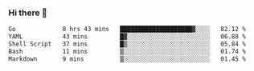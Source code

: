 ### Hi there 👋

<!--
**yeya24/yeya24** is a ✨ _special_ ✨ repository because its `README.md` (this file) appears on your GitHub profile.

Here are some ideas to get you started:

- 🔭 I’m currently working on ...
- 🌱 I’m currently learning ...
- 👯 I’m looking to collaborate on ...
- 🤔 I’m looking for help with ...
- 💬 Ask me about ...
- 📫 How to reach me: ...
- 😄 Pronouns: ...
- ⚡ Fun fact: ...
-->

<!--START_SECTION:waka-->

```txt
Go             8 hrs 43 mins   ████████████████████▓░░░░   82.12 %
YAML           43 mins         █▓░░░░░░░░░░░░░░░░░░░░░░░   06.88 %
Shell Script   37 mins         █▒░░░░░░░░░░░░░░░░░░░░░░░   05.84 %
Bash           11 mins         ▒░░░░░░░░░░░░░░░░░░░░░░░░   01.74 %
Markdown       9 mins          ▒░░░░░░░░░░░░░░░░░░░░░░░░   01.45 %
```

<!--END_SECTION:waka-->
